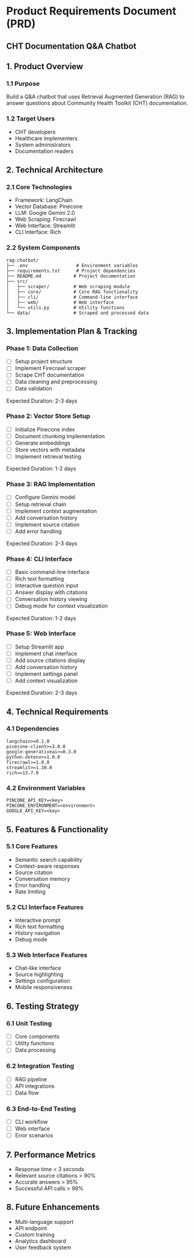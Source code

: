 # Product Requirements Document (PRD)
## CHT Documentation Q&A Chatbot

## 1. Product Overview

### 1.1 Purpose
Build a Q&A chatbot that uses Retrieval Augmented Generation (RAG) to answer 
questions about Community Health Toolkit (CHT) documentation.

### 1.2 Target Users
- CHT developers
- Healthcare implementers
- System administrators
- Documentation readers

## 2. Technical Architecture

### 2.1 Core Technologies
- Framework: LangChain
- Vector Database: Pinecone
- LLM: Google Gemini 2.0
- Web Scraping: Firecrawl
- Web Interface: Streamlit
- CLI Interface: Rich

### 2.2 System Components
```
rag-chatbot/
├── .env                  # Environment variables
├── requirements.txt      # Project dependencies
├── README.md            # Project documentation
├── src/
│   ├── scraper/         # Web scraping module
│   ├── core/            # Core RAG functionality
│   ├── cli/             # Command-line interface
│   ├── web/             # Web interface
│   └── utils.py         # Utility functions
└── data/                # Scraped and processed data
```

## 3. Implementation Plan & Tracking

### Phase 1: Data Collection
- [ ] Setup project structure
- [ ] Implement Firecrawl scraper
- [ ] Scrape CHT documentation
- [ ] Data cleaning and preprocessing
- [ ] Data validation

Expected Duration: 2-3 days

### Phase 2: Vector Store Setup
- [ ] Initialize Pinecone index
- [ ] Document chunking implementation
- [ ] Generate embeddings
- [ ] Store vectors with metadata
- [ ] Implement retrieval testing

Expected Duration: 1-2 days

### Phase 3: RAG Implementation
- [ ] Configure Gemini model
- [ ] Setup retrieval chain
- [ ] Implement context augmentation
- [ ] Add conversation history
- [ ] Implement source citation
- [ ] Add error handling

Expected Duration: 2-3 days

### Phase 4: CLI Interface
- [ ] Basic command-line interface
- [ ] Rich text formatting
- [ ] Interactive question input
- [ ] Answer display with citations
- [ ] Conversation history viewing
- [ ] Debug mode for context visualization

Expected Duration: 1-2 days

### Phase 5: Web Interface
- [ ] Setup Streamlit app
- [ ] Implement chat interface
- [ ] Add source citations display
- [ ] Add conversation history
- [ ] Implement settings panel
- [ ] Add context visualization

Expected Duration: 2-3 days

## 4. Technical Requirements

### 4.1 Dependencies
```
langchain>=0.1.0
pinecone-client>=3.0.0
google-generativeai>=0.3.0
python-dotenv>=1.0.0
firecrawl>=1.0.0
streamlit>=1.30.0
rich>=13.7.0
```

### 4.2 Environment Variables
```
PINCONE_API_KEY=<key>
PINCONE_ENVIRONMENT=<environment>
GOOGLE_API_KEY=<key>
```

## 5. Features & Functionality

### 5.1 Core Features
- Semantic search capability
- Context-aware responses
- Source citation
- Conversation memory
- Error handling
- Rate limiting

### 5.2 CLI Interface Features
- Interactive prompt
- Rich text formatting
- History navigation
- Debug mode

### 5.3 Web Interface Features
- Chat-like interface
- Source highlighting
- Settings configuration
- Mobile responsiveness

## 6. Testing Strategy

### 6.1 Unit Testing
- [ ] Core components
- [ ] Utility functions
- [ ] Data processing

### 6.2 Integration Testing
- [ ] RAG pipeline
- [ ] API integrations
- [ ] Data flow

### 6.3 End-to-End Testing
- [ ] CLI workflow
- [ ] Web interface
- [ ] Error scenarios

## 7. Performance Metrics
- Response time < 3 seconds
- Relevant source citations > 90%
- Accurate answers > 95%
- Successful API calls > 99%

## 8. Future Enhancements
- Multi-language support
- API endpoint
- Custom training
- Analytics dashboard
- User feedback system